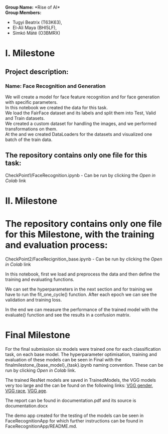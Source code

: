  **Group Name:** \*Rise of AI\* <br>
 **Group Members:**   
- Tugyi Beatrix (T63K63), 
- El-Ali Maya (BHI5LF), 
- Simkó Máté (O3BMRX)

# I. Milestone

## Project description:
### **Name**: Face Recognition and Generation
We will create a model for face feature recognition and for face generation with specific parameters.<br>
In this notebook we created the data for this task.<br>
We load the FairFace dataset and its labels and split them into Test, Valid and Train datasets.
<br>
We created a custom dataset for handling the images, and we performed transformations on them.<br>
At the and we created DataLoaders for the datasets and visualized one batch of the train data.
	

## The repository contains only one file for this task: 
CheckPoint1/FaceRecognition.ipynb - Can be run by clicking the *Open in Colab* link


# II. Milestone

# The repository contains only one file for this Milestone, with the training and evaluation process: 

CheckPoint2/FaceRecignition_base.ipynb - Can be run by clicking the *Open in Colab* link

In this notebook, first we load and preprocess the data and then define the training and evaluating functions.

We can set the hyperparameters in the next section and for training we have to run the fit_one_cycle() function.
After each epoch we can see the validation and training loss.

In the end we can measure the performance of the trained model with the evaluate() function and see the results
in a confusion matrix.

# Final Milestone

For the final submission six models were trained one for each classification task, on each base model. The hyperparameter optimisation, training and evaluation of these models can be seen in Final with the finalmilestone_{base_model}\_{task}.ipynb naming convention. These can be run by clicking *Open in Colab* link.

The trained ResNet models are saved in TrainedModels, the VGG models very too large and the can be found on the following links: [VGG gender](https://drive.google.com/file/d/1_nCobL9XwXz56XWvhtgGfrTfVpxkXKZv/view?usp=sharing), [VGG race](https://drive.google.com/file/d/1pjZs8pvsrBSbRBYJfRyeNDkW-fwF0lAr/view?usp=share_link), [VGG age](
https://drive.google.com/file/d/17vMzIxFUZKngqSWm4LB9ecEN7sCHIov-/view?usp=share_link).

The report can be found in documentation.pdf and its source is documentation.docx

The demo app created for the testing of the models can be seen in FaceRecognitionApp for which further instructions can be found in FaceRecognitionApp/README.md.
